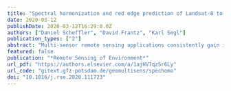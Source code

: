 ```yaml
---
title: "Spectral harmonization and red edge prediction of Landsat-8 to Sentinel-2 using land cover optimized multivariate regressors"
date: 2020-03-12
publishDate: 2020-03-12T16:29:0.0Z
authors: ["Daniel Scheffler", "David Frantz", "Karl Segl"]
publication_types: ["2"]
abstract: "Multi-sensor remote sensing applications consistently gain importance, boosted by a growing number of freely available earth observation data, increasing computing capacity, and increasingly complex algorithms that need as temporally dense data as possible. Using data provided by different sensors can greatly improve the temporal resolution of time series, fill data gaps and thus improve the quality of land cover monitoring applications. However, multi-sensor approaches are often adversely affected by different spectral characteristics of the sensing instruments, leading to inconsistencies in downstream products. Spectral harmonization, i.e., the transformation of one sensor into the spectral domain of another sensor, may reduce these inconsistencies. It simplifies workflows, increases the reliability of subsequently derived multi-sensor products and may also enable the generation of new products that are not possible with the initial spectral definition. In this paper, we compare the effect of multivariate spectral harmonization techniques on the inter-sensor reflectance consistency and derived products such as spectral indices or land cover classifications. We simulated surface reflectance data of Landsat-8 and Sentinel-2A from airborne hyperspectral data to eliminate any sources of error originating from unequal acquisition geometries, illumination or atmospheric state. We evaluate different methods based on linear, quadratic and random forest regression as well as linear interpolation, and predict not only matching but also unilaterally missing bands (red edge). We additionally consider material-dependent spectral characteristics in the harmonization process by using separate transformation functions for spectral clusters of the input dataset. Our results suggest that spectral harmonization is useful to improve multi-sensor consistency of remote sensing data and subsequently derived products, especially if multiple transformation functions are incorporated. There is a strong dependency between harmonization performance and the similarity of source and target sensor's spectral characteristics. For spectrally transforming Landsat-8 to Sentinel-2A, we achieved the lowest radiometric inter-sensor deviations with 50 spectral clusters and linear regression. Based on simulated data, deviations are below 1.7% reflectance within the red edge spectral region and below 0.3% reflectance for the remaining bands (RMSE). Regarding spectral indices, our results show a reduction of inter-sensor deviation (vegetation pixels only) to 38% of the initial error for NDVI (Normalized Difference Vegetation Index) and to 43% for EVI (Enhanced Vegetation Index). Furthermore, we computed the REIP (Red Edge Inflection Point) with an accuracy of 3.1 nm from Sentinel-2 adapted Landsat-8 data. An exemplary multispectral classification use case revealed an increasing inter-sensor consistency of classification results from 92.3% to 97.3% mean error. Applied to time series of real Landsat-8 and Sentinel-2 data, we observed similar trends, albeit intermingled with non-sensor-induced inconsistencies."
featured: false
publication: "*Remote Sensing of Environment*"
url_pdf: "https://authors.elsevier.com/a/1ajHV7qzSr6Ly"
url_code: "gitext.gfz-potsdam.de/geomultisens/spechomo"
doi: "10.1016/j.rse.2020.111723"
---
```


